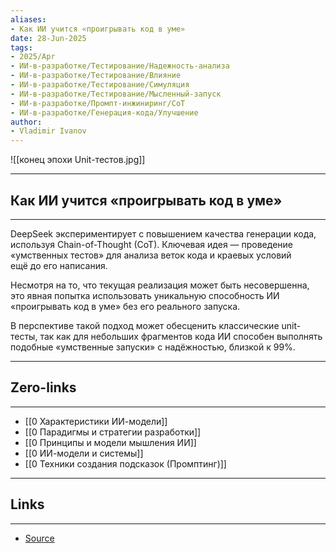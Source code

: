 ```yaml
---
aliases: 
- Как ИИ учится «проигрывать код в уме» 
date: 28-Jun-2025
tags:
- 2025/Apr
- ИИ-в-разработке/Тестирование/Надежность-анализа
- ИИ-в-разработке/Тестирование/Влияние
- ИИ-в-разработке/Тестирование/Симуляция
- ИИ-в-разработке/Тестирование/Мысленный-запуск
- ИИ-в-разработке/Промпт-инжиниринг/CoT
- ИИ-в-разработке/Генерация-кода/Улучшение
author:
- Vladimir Ivanov
---
```

![[конец эпохи Unit-тестов.jpg]]

-----
##  Как ИИ учится «проигрывать код в уме» 
-----
DeepSeek экспериментирует с повышением качества генерации кода, используя Chain-of-Thought (CoT). Ключевая идея — проведение «умственных тестов» для анализа веток кода и краевых условий ещё до его написания.

Несмотря на то, что текущая реализация может быть несовершенна, это явная попытка использовать уникальную способность ИИ «проигрывать код в уме» без его реального запуска. 

В перспективе такой подход может обесценить классические unit-тесты, так как для небольших фрагментов кода ИИ способен выполнять подобные «умственные запуски» с надёжностью, близкой к 99%.

---
## Zero-links
---
- [[0 Характеристики ИИ-модели]]
- [[0 Парадигмы и стратегии разработки]]
- [[0 Принципы и модели мышления ИИ]]
- [[0 ИИ-модели и системы]]
- [[0 Техники создания подсказок (Промптинг)]]

---
## Links
---
- [Source](https://t.me/turboproject/1617)